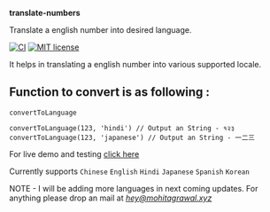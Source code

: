 **translate-numbers**

Translate a english number into desired language.

[![CI](https://github.com/mohitagrawal939/translate-numbers/actions/workflows/ci.yml/badge.svg)](https://github.com/mohitagrawal939/translate-numbers/actions/workflows/ci.yml)
[![MIT license](https://img.shields.io/npm/l/translate-numbers)](./LICENSE)

It helps in translating a english number into various supported locale.

## **Function to convert is as following :**

```
convertToLanguage

convertToLanguage(123, 'hindi') // Output an String - १२३
convertToLanguage(123, 'japanese') // Output an String - 一二三
```

For live demo and testing [click here](https://tn-demo.mohitagrawal.xyz/)

Currently supports `Chinese` `English` `Hindi` `Japanese` `Spanish` `Korean`

NOTE - I will be adding more languages in next coming updates. For anything please drop an mail at *hey@mohitagrawal.xyz*
